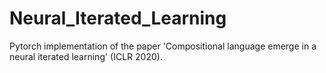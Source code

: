 # Neural_Iterated_Learning
Pytorch implementation of the paper 'Compositional language emerge in a neural iterated learning' (ICLR 2020).
